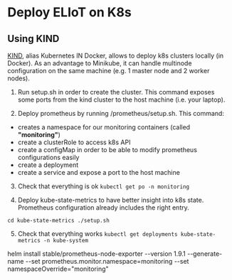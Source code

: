 # Deploy ELIoT on K8s

## Using KIND

[KIND](https://kind.sigs.k8s.io/), alias Kubernetes IN Docker, allows to deploy k8s clusters locally (in Docker). As an advantage to Minikube, it can handle multinode configuration on the same machine (e.g. 1 master node and 2 worker nodes).

1. Run setup.sh in order to create the cluster. This command exposes some ports from the kind cluster to the host machine (i.e. your laptop).

2. Deploy prometheus by running /prometheus/setup.sh. This command:

  - creates a namespace for our monitoring containers (called **"monitoring"**)
  - create a clusterRole to access k8s API
  - create a configMap in order to be able to modify prometheus configurations easily
  - create a deployment
  - create a service and expose a port to the host machine

3. Check that everything is ok `kubectl get po -n monitoring`

4. Deploy kube-state-metrics to have better insight into k8s state. Prometheus configuration already includes the right entry.

  `cd kube-state-metrics ./setup.sh`

5. Check that everything works `kubectl get deployments kube-state-metrics -n kube-system`

helm install stable/prometheus-node-exporter --version 1.9.1 --generate-name --set prometheus.monitor.namespace=monitoring --set namespaceOverride="monitoring"
